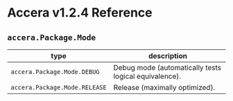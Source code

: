 [//]: # (Project: Accera)
[//]: # (Version: v1.2.4)

# Accera v1.2.4 Reference
## `accera.Package.Mode`

type | description
--- | ---
`accera.Package.Mode.DEBUG` | Debug mode (automatically tests logical equivalence).
`accera.Package.Mode.RELEASE` | Release (maximally optimized).


<div style="page-break-after: always;"></div>

